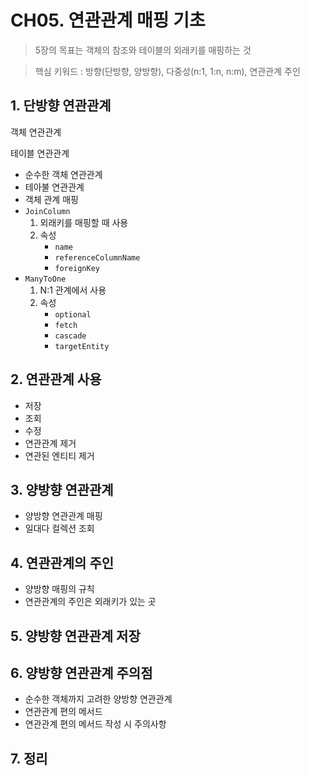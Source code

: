 # CH05. 연관관계 매핑 기초

> 5장의 목표는 객체의 참조와 테이블의 외래키를 매핑하는 것

> 핵심 키워드 : 방향(단방향, 양방향), 다중성(n:1, 1:n, n:m), 연관관계 주인

## 1. 단방향 연관관계

객체 연관관계

테이블 연관관계

- 순수한 객체 연관관계
- 테아불 연관관계
- 객체 관계 매핑
- `JoinColumn`
    1. 외래키를 매핑할 때 사용
    2. 속성
        - `name`
        - `referenceColumnName`
        - `foreignKey`
- `ManyToOne`
    1. N:1 관계에서 사용
    2. 속성
        - `optional`
        - `fetch`
        - `cascade`
        - `targetEntity`
## 2. 연관관계 사용

- 저장
- 조회
- 수정
- 연관관계 제거
- 연관된 엔티티 제거

## 3. 양방향 연관관계

- 양방향 연관관계 매핑
- 일대다 컬렉션 조회

## 4. 연관관계의 주인

- 양방향 매핑의 규칙
- 연관관계의 주인은 외래키가 있는 곳

## 5. 양방향 연관관계 저장

## 6. 양방향 연관관계 주의점

- 순수한 객체까지 고려한 양방향 연관관계
- 연관관계 편의 메서드
- 연관관계 편의 메서드 작성 시 주의사항

## 7. 정리